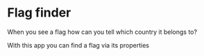 # Flag finder

When  you see a flag how can you tell which country it belongs to? 

With this app you can find a flag via its properties
